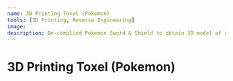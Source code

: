 ```yaml
---
name: 3D Printing Toxel (Pokemon)
tools: [3D Printing, Reverse Engineering]
image:
description: De-complied Pokemon Sword & Shield to obtain 3D model of a Pokemon just to 3D print it out. &#35;effortmax
---
```


# 3D Printing Toxel (Pokemon)
